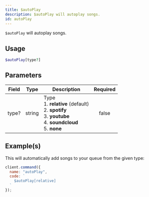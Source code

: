 ```yaml
---
title: $autoPlay
description: $autoPlay will autoplay songs.
id: autoPlay
---
```


`$autoPlay` will autoplay songs.

## Usage

```php
$autoPlay[type?]
```

## Parameters

| Field | Type   | Description                                                                                                                   | Required |
| ----- | ------ | ----------------------------------------------------------------------------------------------------------------------------- | :------: |
| type? | string | Type <br /> 1. **relative** (default) <br /> 2. **spotify** <br /> 3. **youtube** <br /> 4. **soundcloud** <br /> 5. **none** |  false   |

## Example(s)

This will automatically add songs to your queue from the given type:

```javascript
client.command({
  name: "autoPlay",
  code: `
    $autoPlay[relative]
  `
});
```
